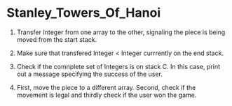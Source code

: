 # Stanley_Towers_Of_Hanoi

1. Transfer Integer from one array to the other, signaling the piece is being moved from the start stack.

2. Make sure that transfered Integer < Integer currrently on the end stack.

3. Check if the comnplete set of Integers is on stack C. In this case, print out  a message specifying the success of the user.

4. First, move the piece to a different array. Second, check if the movement is legal and thirdly check if the user won the game.